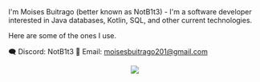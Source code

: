 ## 
I'm Moises Buitrago (better known as NotB1t3) - I'm a software developer interested in Java databases, Kotlin, SQL, and other current technologies.

Here are some of the ones I use.

🗨️ Discord: NotB1t3
📧 Email: moisesbuitrago201@gmail.com

<p align="center">
  <img src="https://skillicons.dev/icons?i=js,ts,html,css,nodejs,py,angular,java,vue,mongodb,aws,azure,c,cs,cpp,docker,fastapi, github,mysql,spring " />
</p>

